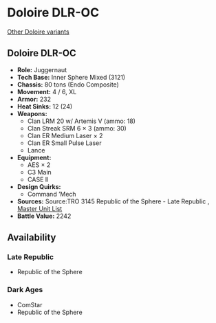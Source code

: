 # Doloire DLR-OC 

[Other Doloire variants](../doloire.md) 

## Doloire DLR-OC 

- **Role:** Juggernaut 
- **Tech Base:** Inner Sphere Mixed (3121) 
- **Chassis:** 80 tons (Endo Composite) 
- **Movement:** 4 / 6, XL 
- **Armor:** 232 
- **Heat Sinks:** 12 (24) 
- **Weapons:** 
  - Clan LRM 20 w/ Artemis V (ammo: 18) 
  - Clan Streak SRM 6 × 3 (ammo: 30) 
  - Clan ER Medium Laser × 2 
  - Clan ER Small Pulse Laser 
  - Lance 
- **Equipment:** 
  - AES × 2 
  - C3 Main 
  - CASE II 
- **Design Quirks:** 
  - Command ’Mech 
- **Sources:** Source:TRO 3145 Republic of the Sphere - Late Republic , [Master Unit List](http://masterunitlist.info/Unit/Details/6681/doloire-dlr-oc) 
- **Battle Value:** 2242 

## Availability 

### Late Republic 

- Republic of the Sphere 

### Dark Ages 

- ComStar 
- Republic of the Sphere 

